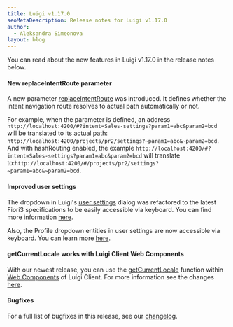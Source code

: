 ```yaml
---
title: Luigi v1.17.0
seoMetaDescription: Release notes for Luigi v1.17.0
author:
  - Aleksandra Simeonova
layout: blog
---
```


You can read about the new features in Luigi v1.17.0 in the release notes below.

<!-- Excerpt -->

#### New replaceIntentRoute parameter

A new parameter [replaceIntentRoute](https://docs.luigi-project.io/docs/navigation-parameters-reference/?section=replaceintentroute) was introduced. It defines whether the intent navigation route resolves to actual path automatically or not.

For example, when the parameter is defined, an address `http://localhost:4200/#?intent=Sales-settings?param1=abc&param2=bcd`
will be translated to its actual path: `http://localhost:4200/projects/pr2/settings?~param1=abc&~param2=bcd`. And with hashRouting enabled, the example `http://localhost:4200/#?intent=Sales-settings?param1=abc&param2=bcd` will translate to:`http://localhost:4200/#/projects/pr2/settings?~param1=abc&~param2=bcd`.

#### Improved user settings

The dropdown in Luigi's [user settings](https://docs.luigi-project.io/docs/user-settings) dialog was refactored to the latest Fiori3 specifications to be easily accessible via keyboard. You can find more information [here](https://github.com/SAP/luigi/pull/2293).

Also, the Profile dropdown entities in user settings are now accessible via keyboard. You can learn more [here](https://github.com/SAP/luigi/pull/2256).

#### getCurrentLocale works with Luigi Client Web Components

With our newest release, you can use the [getCurrentLocale](https://docs.luigi-project.io/docs/luigi-client-api/?section=getcurrentlocale) function within [Web Components](https://docs.luigi-project.io/docs/web-component) of Luigi Client. For more information see the changes [here](https://github.com/SAP/luigi/pull/2219).

#### Bugfixes

For a full list of bugfixes in this release, see our [changelog](https://github.com/SAP/luigi/blob/master/CHANGELOG.md).

